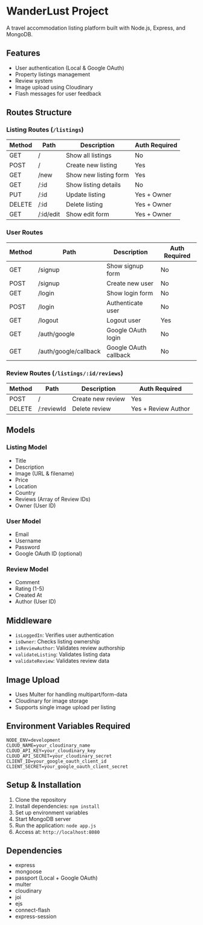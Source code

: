 # WanderLust Project

A travel accommodation listing platform built with Node.js, Express, and MongoDB.

## Features
- User authentication (Local & Google OAuth)
- Property listings management
- Review system
- Image upload using Cloudinary
- Flash messages for user feedback

## Routes Structure

### Listing Routes (`/listings`)

| Method | Path | Description | Auth Required |
|--------|------|-------------|---------------|
| GET | / | Show all listings | No |
| POST | / | Create new listing | Yes |
| GET | /new | Show new listing form | Yes |
| GET | /:id | Show listing details | No |
| PUT | /:id | Update listing | Yes + Owner |
| DELETE | /:id | Delete listing | Yes + Owner |
| GET | /:id/edit | Show edit form | Yes + Owner |

### User Routes

| Method | Path | Description | Auth Required |
|--------|------|-------------|---------------|
| GET | /signup | Show signup form | No |
| POST | /signup | Create new user | No |
| GET | /login | Show login form | No |
| POST | /login | Authenticate user | No |
| GET | /logout | Logout user | Yes |
| GET | /auth/google | Google OAuth login | No |
| GET | /auth/google/callback | Google OAuth callback | No |

### Review Routes (`/listings/:id/reviews`)

| Method | Path | Description | Auth Required |
|--------|------|-------------|---------------|
| POST | / | Create new review | Yes |
| DELETE | /:reviewId | Delete review | Yes + Review Author |

## Models

### Listing Model
- Title
- Description
- Image (URL & filename)
- Price
- Location
- Country
- Reviews (Array of Review IDs)
- Owner (User ID)

### User Model
- Email
- Username
- Password
- Google OAuth ID (optional)

### Review Model
- Comment
- Rating (1-5)
- Created At
- Author (User ID)

## Middleware

- `isLoggedIn`: Verifies user authentication
- `isOwner`: Checks listing ownership
- `isReviewAuthor`: Validates review authorship
- `validateListing`: Validates listing data
- `validateReview`: Validates review data

## Image Upload

- Uses Multer for handling multipart/form-data
- Cloudinary for image storage
- Supports single image upload per listing

## Environment Variables Required

```env
NODE_ENV=development
CLOUD_NAME=your_cloudinary_name
CLOUD_API_KEY=your_cloudinary_key
CLOUD_API_SECRET=your_cloudinary_secret
CLIENT_ID=your_google_oauth_client_id
CLIENT_SECRET=your_google_oauth_client_secret
```

## Setup & Installation

1. Clone the repository
2. Install dependencies: `npm install`
3. Set up environment variables
4. Start MongoDB server
5. Run the application: `node app.js`
6. Access at: `http://localhost:8080`

## Dependencies

- express
- mongoose
- passport (Local + Google OAuth)
- multer
- cloudinary
- joi
- ejs
- connect-flash
- express-session